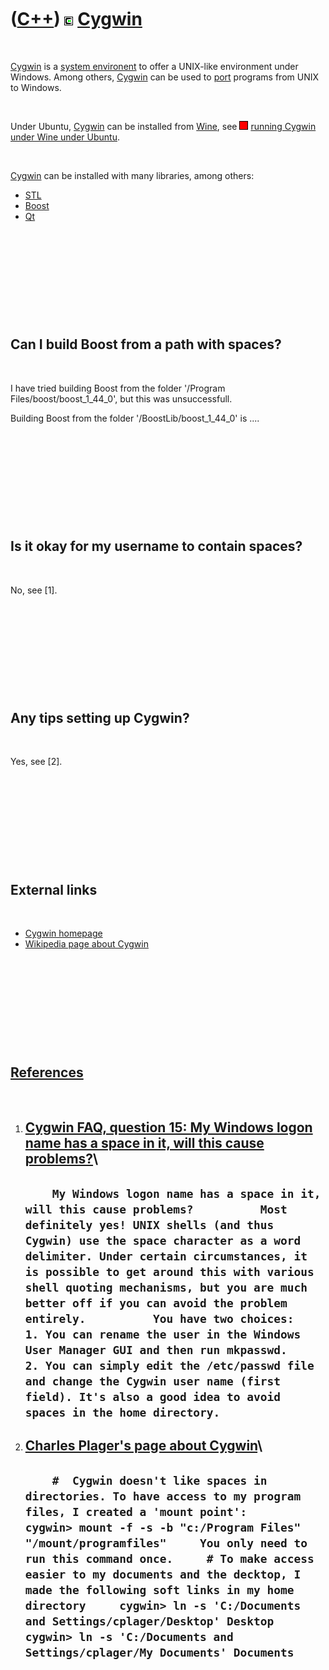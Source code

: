 



 

 

 

 

 

([C++](Cpp.htm)) ![Cygwin](PicCygwin.png) [Cygwin](CppCygwin.htm)
=================================================================

 

[Cygwin](CppCygwin.htm) is a [system environent](CppOs.htm) to offer a
UNIX-like environment under Windows. Among others,
[Cygwin](CppCygwin.htm) can be used to [port](CppPort.htm) programs from
UNIX to Windows.

 

Under Ubuntu, [Cygwin](CppCygwin.htm) can be installed from
[Wine](CppWine.htm), see ![FAIL](PicRed.png) [running Cygwin under Wine
under Ubuntu](CppCygwinUnderWineUnderUbuntu.htm).

 

[Cygwin](CppCygwin.htm) can be installed with many libraries, among
others:

-   [STL](CppStl.htm)
-   [Boost](CppBoost.htm)
-   [Qt](CppQt.htm)

 

 

 

 

 

Can I build Boost from a path with spaces?
------------------------------------------

 

I have tried building Boost from the folder '/Program
Files/boost/boost\_1\_44\_0', but this was unsuccessfull.

Building Boost from the folder '/BoostLib/boost\_1\_44\_0' is ....

 

 

 

 

 

Is it okay for my username to contain spaces?
---------------------------------------------

 

No, see \[1\].

 

 

 

 

 

Any tips setting up Cygwin?
---------------------------

 

Yes, see \[2\].

 

 

 

 

 

External links
--------------

 

-   [Cygwin homepage](http://www.cygwin.com)
-   [Wikipedia page about Cygwin](http://en.wikipedia.org/wiki/Cygwin)

 

 

 

 

 

[References](CppReferences.htm)
-------------------------------

 

1.  [Cygwin FAQ, question 15: My Windows logon name has a space in it,
    will this cause
    problems?](http://www.cygwin.com/faq/faq.setup.html)\
      ------------------------------------------------------------------------------------------------------------------------------------------------------------------------------------------------------------------------------------------------------------------------------------------------------------------------------------------------------------------------------------------------------------------------------------------------------------------------------------------------------------------------------------------------------------------------------------------------------------------------------------------------------
      `     My Windows logon name has a space in it, will this cause problems?          Most definitely yes! UNIX shells (and thus Cygwin) use the space character as a word delimiter. Under certain circumstances, it is possible to get around this with various shell quoting mechanisms, but you are much better off if you can avoid the problem entirely.          You have two choices:      1. You can rename the user in the Windows User Manager GUI and then run mkpasswd.      2. You can simply edit the /etc/passwd file and change the Cygwin user name (first field). It's also a good idea to avoid spaces in the home directory.      `
      ------------------------------------------------------------------------------------------------------------------------------------------------------------------------------------------------------------------------------------------------------------------------------------------------------------------------------------------------------------------------------------------------------------------------------------------------------------------------------------------------------------------------------------------------------------------------------------------------------------------------------------------------------

2.  [Charles Plager's page about
    Cygwin](http://www-cdf.fnal.gov/~cplager/cygwin.html)\
      ---------------------------------------------------------------------------------------------------------------------------------------------------------------------------------------------------------------------------------------------------------------------------------------------------------------------------------------------------------------------------------------------------------------------------------------------------------------------------------------------------------------
      `     #  Cygwin doesn't like spaces in directories. To have access to my program files, I created a 'mount point':     cygwin> mount -f -s -b "c:/Program Files" "/mount/programfiles"     You only need to run this command once.     # To make access easier to my documents and the decktop, I made the following soft links in my home directory     cygwin> ln -s 'C:/Documents and Settings/cplager/Desktop' Desktop     cygwin> ln -s 'C:/Documents and Settings/cplager/My Documents' Documents     `
      ---------------------------------------------------------------------------------------------------------------------------------------------------------------------------------------------------------------------------------------------------------------------------------------------------------------------------------------------------------------------------------------------------------------------------------------------------------------------------------------------------------------

 

 

 

 

 





 



